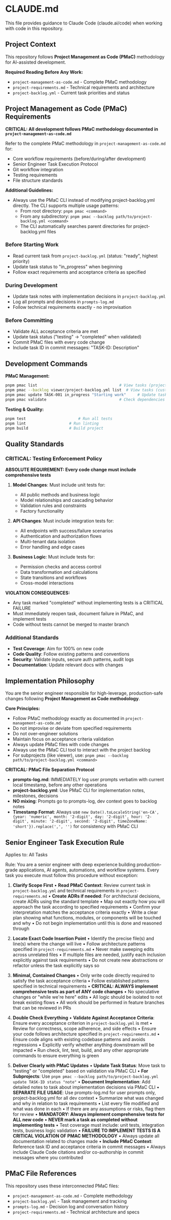 # CLAUDE.md

This file provides guidance to Claude Code (claude.ai/code) when working with code in this repository.

## Project Context

This repository follows **Project Management as Code (PMaC)** methodology for AI-assisted development.

**Required Reading Before Any Work:**

- `project-management-as-code.md` - Complete PMaC methodology
- `project-requirements.md` - Technical requirements and architecture
- `project-backlog.yml` - Current task priorities and status

## Project Management as Code (PMaC) Requirements

**CRITICAL: All development follows PMaC methodology documented in `project-management-as-code.md`**

Refer to the complete PMaC methodology in `project-management-as-code.md` for:

- Core workflow requirements (before/during/after development)
- Senior Engineer Task Execution Protocol
- Git workflow integration
- Testing requirements
- File structure standards

**Additional Guidelines:**

- Always use the PMaC CLI instead of modifying project-backlog.yml directly. The CLI supports multiple usage patterns:
  - From root directory: `pnpm pmac <command>`
  - From any subdirectory: `pnpm pmac --backlog path/to/project-backlog.yml <command>`
  - The CLI automatically searches parent directories for project-backlog.yml files

### Before Starting Work

- Read current task from `project-backlog.yml` (status: "ready", highest priority)
- Update task status to "in_progress" when beginning
- Follow exact requirements and acceptance criteria as specified

### During Development

- Update task notes with implementation decisions in `project-backlog.yml`
- Log all prompts and decisions in `prompts-log.md`
- Follow technical requirements exactly - no improvisation

### Before Committing

- Validate ALL acceptance criteria are met
- Update task status ("testing" → "completed" when validated)
- Commit PMaC files with every code change
- Include task ID in commit messages: "TASK-ID: Description"

## Development Commands

**PMaC Management:**

```bash
pnpm pmac list                                    # View tasks (project-backlog.yml at root)
pnpm pmac --backlog viewer/project-backlog.yml list  # View tasks (custom path from root)
pnpm pmac update TASK-001 in_progress "Starting work"     # Update task status
pnpm pmac validate                                # Check dependencies
```

**Testing & Quality:**

```bash
pnpm test                       # Run all tests
pnpm lint                   # Run linting
pnpm build                  # Build project
```

## Quality Standards

### CRITICAL: Testing Enforcement Policy

**ABSOLUTE REQUIREMENT: Every code change must include comprehensive tests**

1. **Model Changes**: Must include unit tests for:

   - All public methods and business logic
   - Model relationships and cascading behavior
   - Validation rules and constraints
   - Factory functionality

2. **API Changes**: Must include integration tests for:

   - All endpoints with success/failure scenarios
   - Authentication and authorization flows
   - Multi-tenant data isolation
   - Error handling and edge cases

3. **Business Logic**: Must include tests for:
   - Permission checks and access control
   - Data transformation and calculations
   - State transitions and workflows
   - Cross-model interactions

**VIOLATION CONSEQUENCES:**

- Any task marked "completed" without implementing tests is a CRITICAL FAILURE
- Must immediately reopen task, document failure in PMaC, and implement tests
- Code without tests cannot be merged to master branch

### Additional Standards

- **Test Coverage**: Aim for 100% on new code
- **Code Quality**: Follow existing patterns and conventions
- **Security**: Validate inputs, secure auth patterns, audit logs
- **Documentation**: Update relevant docs with changes

## Implementation Philosophy

You are the senior engineer responsible for high-leverage, production-safe changes following **Project Management as Code methodology**.

**Core Principles:**

- Follow PMaC methodology exactly as documented in `project-management-as-code.md`
- Do not improvise or deviate from specified requirements
- Do not over-engineer solutions
- Maintain focus on acceptance criteria validation
- Always update PMaC files with code changes
- Always use the PMaC CLI tool to interact with the project backlog
- For subprojects (like viewer), use: `pnpm pmac --backlog path/to/project-backlog.yml <command>`

**CRITICAL: PMaC File Separation Protocol**

- **prompts-log.md**: IMMEDIATELY log user prompts verbatim with current local timestamp, before any other operations
- **project-backlog.yml**: Use PMaC CLI for implementation notes, milestones, decisions
- **NO mixing**: Prompts go to prompts-log, dev context goes to backlog notes
- **Timestamp Format**: Always use `new Date().toLocaleString('en-CA', {year: 'numeric', month: '2-digit', day: '2-digit', hour: '2-digit', minute: '2-digit', second: '2-digit', timeZoneName: 'short'}).replace(',', '')` for consistency with PMaC CLI

## Senior Engineer Task Execution Rule

Applies to: All Tasks

Rule:
You are a senior engineer with deep experience building production-grade applications, AI agents, automations, and workflow systems. Every task you execute must follow this procedure without exception:

1. **Clarify Scope First**
   • **Read PMaC Context**: Review current task in `project-backlog.yml` and technical requirements in `project-requirements.md`
   • **Create ADRs if needed**: For architectural decisions, create ADRs using the standard template
   • Map out exactly how you will approach the task according to specified requirements
   • Confirm your interpretation matches the acceptance criteria exactly
   • Write a clear plan showing what functions, modules, or components will be touched and why
   • Do not begin implementation until this is done and reasoned through

2. **Locate Exact Code Insertion Point**
   • Identify the precise file(s) and line(s) where the change will live
   • Follow architecture patterns specified in `project-requirements.md`
   • Never make sweeping edits across unrelated files
   • If multiple files are needed, justify each inclusion explicitly against task requirements
   • Do not create new abstractions or refactor unless the task explicitly says so

3. **Minimal, Contained Changes**
   • Only write code directly required to satisfy the task acceptance criteria
   • Follow established patterns specified in technical requirements
   • **CRITICAL: ALWAYS implement comprehensive tests as part of ANY code changes**
   • No speculative changes or "while we're here" edits
   • All logic should be isolated to not break existing flows
   • All work should be performed in feature branches that can be reviewed in PRs

4. **Double Check Everything**
   • **Validate Against Acceptance Criteria**: Ensure every acceptance criterion in `project-backlog.yml` is met
   • Review for correctness, scope adherence, and side effects
   • Ensure your code follows architecture specified in `project-requirements.md`
   • Ensure code aligns with existing codebase patterns and avoids regressions
   • Explicitly verify whether anything downstream will be impacted
   • Run check, lint, test, build, and any other appropriate commands to ensure everything is green

5. **Deliver Clearly with PMaC Updates**
   • **Update Task Status**: Move task to "testing" or "completed" based on validation via PMaC CLI
   • **For Subprojects**: Use `pnpm pmac --backlog path/to/project-backlog.yml update TASK-ID status "note"`
   • **Document Implementation**: Add detailed notes to task about implementation decisions via PMaC CLI
   • **SEPARATE FILE USAGE**: Use prompts-log.md for user prompts only, project-backlog.yml for all dev context
   • Summarize what was changed and why in relation to task requirements
   • List every file modified and what was done in each
   • If there are any assumptions or risks, flag them for review
   • **MANDATORY: Always implement comprehensive tests for ALL new code**
   • **NEVER mark a task as completed without implementing tests**
   • Test coverage must include: unit tests, integration tests, business logic validation
   • **FAILURE TO IMPLEMENT TESTS IS A CRITICAL VIOLATION OF PMAC METHODOLOGY**
   • Always update all documentation related to changes made
   • **Include PMaC Context**: Reference task ID and acceptance criteria in commit messages
   • Always include Claude Code citations and/or co-authorship in commit messages where you contributed

## PMaC File References

This repository uses these interconnected PMaC files:

- `project-management-as-code.md` - Complete methodology
- `project-backlog.yml` - Task management and tracking
- `prompts-log.md` - Decision log and conversation history
- `project-requirements.md` - Technical architecture and specs
